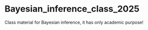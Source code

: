 # Bayesian_inference_class_2025
Class material for Bayesian inference, it has only academic purpose!
